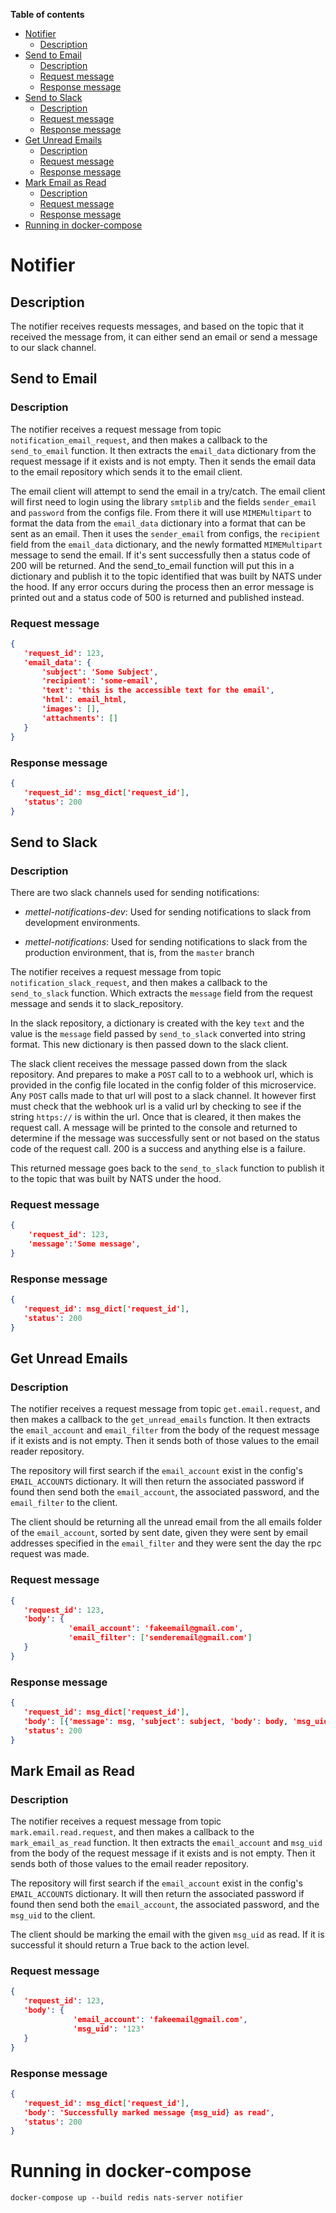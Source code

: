 **Table of contents**

- [Notifier](#notifier)
  - [Description](#notifier-description)
- [Send to Email](#send-to-email)
  - [Description](#send-to-email_description)
  - [Request message](#send-to-email_request_message)
  - [Response message](#send-to-email_response_message)
- [Send to Slack](#send-to-slack)
  - [Description](#send-to-slack_description)
  - [Request message](#send-to-slack_request_message)
  - [Response message](#send-to-slack_response_message)
- [Get Unread Emails](#get-unread-emails)
  - [Description](#get-unread-emails_description)
  - [Request message](#get-unread-emails_request_message)
  - [Response message](#get-unread-emails_response_message)
- [Mark Email as Read](#mark-email-as-read)
  - [Description](#mark-email-as-read_description)
  - [Request message](#mark-email-as-read_request_message)
  - [Response message](#mark-email-as-read_response_message)  
- [Running in docker-compose](#running-in-docker-compose)

# Notifier

## Description <a name="notifier-description"></a>

The notifier receives requests messages, and based on the topic that it received the message from, it can either send an email
or send a message to our slack channel.

## Send to Email

### Description <a name="send-to-email_description"></a>

The notifier receives a request message from topic `notification_email_request`, and then makes a callback to the 
`send_to_email` function. It then extracts the `email_data` dictionary from the request message if it exists and is not empty.
Then it sends the email data to the email repository which sends it to the email client.

The email client will attempt to send the email in a try/catch. The email client will first need to login using 
the library `smtplib` and the fields `sender_email` and `password` from the configs file. From there it will use
`MIMEMultipart` to format the data from the `email_data` dictionary into a format that can be sent as an email. Then
it uses the `sender_email` from configs, the `recipient` field from the `email_data` dictionary, and the newly formatted
`MIMEMultipart` message to send the email. If it's sent successfully then a status code of 200 will be returned. And
the send_to_email function will put this in a dictionary and publish it to the topic identified that was built by NATS under
the hood. If any error occurs during the process then an error message is printed out and a status code of
500 is returned and published instead. 

### Request message <a name="send-to-email_request_message"></a>

 ```json
{
    'request_id': 123,
    'email_data': {
        'subject': 'Some Subject',
        'recipient': 'some-email',
        'text': 'this is the accessible text for the email',
        'html': email_html,
        'images': [],
        'attachments': []
    }
}
```

### Response message <a name="send-to-email_response_message"></a>

```json
{
   'request_id': msg_dict['request_id'], 
   'status': 200
}
```

## Send to Slack

### Description <a name="send-to-slack_description"></a>

There are two slack channels used for sending notifications:

- *mettel-notifications-dev*: Used for sending notifications to slack from development environments.

- *mettel-notifications*: Used for sending notifications to slack from the production environment, that is, from the `master` branch

The notifier receives a request message from topic `notification_slack_request`, and then makes a callback to the 
`send_to_slack` function. Which extracts the `message` field from the request message and sends it to slack_repository. 

In the slack repository, a dictionary is created with the key `text` and the value is the `message` field passed by 
`send_to_slack` converted into string format. This new dictionary is then passed down to the slack client. 

The slack client receives the message passed down from the slack repository. And prepares to make a `POST` call to 
to a webhook url, which is provided in the config file located in the config folder of this 
microservice. Any `POST` calls made to that url will post to a slack channel. It however
first must check that the webhook url is a valid url by checking to see if the string 
`https://` is within the url.  Once that is cleared, it then makes the request call. A message will be 
printed to the console and returned to determine if the message was successfully sent or not based on the status
code of the request call. 200 is a success and anything else is a failure.

This returned message goes back to the `send_to_slack` function to publish it to the topic that was built by NATS under
the hood.

### Request message <a name="send-to-slack_request_message"></a>

```json
{
    'request_id': 123,
    'message':'Some message',
}
```

### Response message <a name="send-to-slack_response_message"></a>

```json
{
   'request_id': msg_dict['request_id'], 
   'status': 200
}
```

## Get Unread Emails

### Description <a name="get-unread-emails_description"></a>
The notifier receives a request message from topic `get.email.request`, and then makes a callback to the 
`get_unread_emails` function. It then extracts the `email_account` and `email_filter` from the body of the request message if it exists and is not empty.
Then it sends both of those values to the email reader repository. 

The repository will first search if the `email_account` exist in the config's `EMAIL_ACCOUNTS` dictionary. It will then 
return the associated password if found then send both the `email_account`, the associated password, and the `email_filter` to the client.

The client should be returning all the unread email from the all emails folder of the `email_account`, sorted by sent date, given they were sent
by email addresses specified in the `email_filter` and they were sent the day the rpc request was made.


### Request message <a name="get-unread-emails_request_message"></a>

 ```json
{
    'request_id': 123,
    'body': {
              'email_account': 'fakeemail@gmail.com',
              'email_filter': ['senderemail@gmail.com']
    }
}
```

### Response message <a name="gget-unread-emails_response_message"></a>

```json
{
   'request_id': msg_dict['request_id'], 
   'body': [{'message': msg, 'subject': subject, 'body': body, 'msg_uid': msg_uid}] #List of unread emails
   'status': 200
}
```

## Mark Email as Read

### Description <a name="mark-email-as-read_description"></a>
The notifier receives a request message from topic `mark.email.read.request`, and then makes a callback to the 
`mark_email_as_read` function. It then extracts the `email_account` and `msg_uid` from the body of the request message if it exists and is not empty.
Then it sends both of those values to the email reader repository. 

The repository will first search if the `email_account` exist in the config's `EMAIL_ACCOUNTS` dictionary. It will then 
return the associated password if found then send both the `email_account`, the associated password, and the `msg_uid` to the client.

The client should be marking the email with the given `msg_uid` as read. If it is successful it should return a True back
to the action level.

### Request message <a name="mark-email-as-read_request_message"></a>

 ```json
{
    'request_id': 123,
    'body': {
               'email_account': 'fakeemail@gmail.com',
               'msg_uid': '123'
    }
}
```

### Response message <a name="mark-email-as-read_response_message"></a>
```json
{
   'request_id': msg_dict['request_id'], 
   'body': 'Successfully marked message {msg_uid} as read',
   'status': 200
}
```

# Running in docker-compose

`docker-compose up --build redis nats-server notifier`
